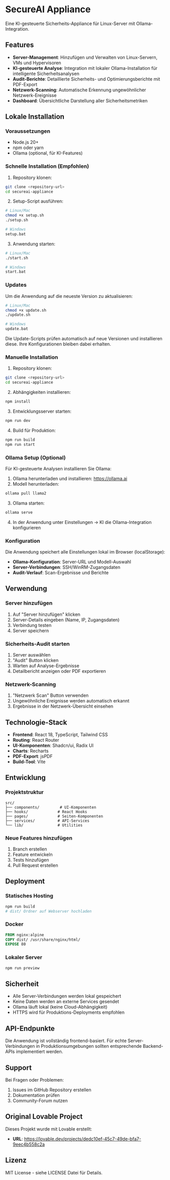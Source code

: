 # SecureAI Appliance

Eine KI-gesteuerte Sicherheits-Appliance für Linux-Server mit Ollama-Integration.

## Features

- **Server-Management**: Hinzufügen und Verwalten von Linux-Servern, VMs und Hypervisoren
- **KI-gesteuerte Analyse**: Integration mit lokaler Ollama-Installation für intelligente Sicherheitsanalysen
- **Audit-Berichte**: Detaillierte Sicherheits- und Optimierungsberichte mit PDF-Export
- **Netzwerk-Scanning**: Automatische Erkennung ungewöhnlicher Netzwerk-Ereignisse
- **Dashboard**: Übersichtliche Darstellung aller Sicherheitsmetriken

## Lokale Installation

### Voraussetzungen

- Node.js 20+ 
- npm oder yarn
- Ollama (optional, für KI-Features)

### Schnelle Installation (Empfohlen)

1. Repository klonen:
```bash
git clone <repository-url>
cd secureai-appliance
```

2. Setup-Script ausführen:
```bash
# Linux/Mac
chmod +x setup.sh
./setup.sh

# Windows
setup.bat
```

3. Anwendung starten:
```bash
# Linux/Mac
./start.sh

# Windows
start.bat
```

### Updates

Um die Anwendung auf die neueste Version zu aktualisieren:

```bash
# Linux/Mac
chmod +x update.sh
./update.sh

# Windows
update.bat
```

Die Update-Scripts prüfen automatisch auf neue Versionen und installieren diese. Ihre Konfigurationen bleiben dabei erhalten.

### Manuelle Installation

1. Repository klonen:
```bash
git clone <repository-url>
cd secureai-appliance
```

2. Abhängigkeiten installieren:
```bash
npm install
```

3. Entwicklungsserver starten:
```bash
npm run dev
```

4. Build für Produktion:
```bash
npm run build
npm run start
```

### Ollama Setup (Optional)

Für KI-gesteuerte Analysen installieren Sie Ollama:

1. Ollama herunterladen und installieren: https://ollama.ai
2. Modell herunterladen:
```bash
ollama pull llama2
```
3. Ollama starten:
```bash
ollama serve
```
4. In der Anwendung unter Einstellungen → KI die Ollama-Integration konfigurieren

### Konfiguration

Die Anwendung speichert alle Einstellungen lokal im Browser (localStorage):

- **Ollama-Konfiguration**: Server-URL und Modell-Auswahl
- **Server-Verbindungen**: SSH/WinRM-Zugangsdaten
- **Audit-Verlauf**: Scan-Ergebnisse und Berichte

## Verwendung

### Server hinzufügen

1. Auf "Server hinzufügen" klicken
2. Server-Details eingeben (Name, IP, Zugangsdaten)
3. Verbindung testen
4. Server speichern

### Sicherheits-Audit starten

1. Server auswählen
2. "Audit" Button klicken
3. Warten auf Analyse-Ergebnisse
4. Detailbericht anzeigen oder PDF exportieren

### Netzwerk-Scanning

1. "Netzwerk Scan" Button verwenden
2. Ungewöhnliche Ereignisse werden automatisch erkannt
3. Ergebnisse in der Netzwerk-Übersicht einsehen

## Technologie-Stack

- **Frontend**: React 18, TypeScript, Tailwind CSS
- **Routing**: React Router
- **UI-Komponenten**: Shadcn/ui, Radix UI
- **Charts**: Recharts
- **PDF-Export**: jsPDF
- **Build-Tool**: Vite

## Entwicklung

### Projektstruktur

```
src/
├── components/         # UI-Komponenten
├── hooks/             # React Hooks
├── pages/             # Seiten-Komponenten  
├── services/          # API-Services
└── lib/               # Utilities
```

### Neue Features hinzufügen

1. Branch erstellen
2. Feature entwickeln
3. Tests hinzufügen
4. Pull Request erstellen

## Deployment

### Statisches Hosting

```bash
npm run build
# dist/ Ordner auf Webserver hochladen
```

### Docker

```dockerfile
FROM nginx:alpine
COPY dist/ /usr/share/nginx/html/
EXPOSE 80
```

### Lokaler Server

```bash
npm run preview
```

## Sicherheit

- Alle Server-Verbindungen werden lokal gespeichert
- Keine Daten werden an externe Services gesendet
- Ollama läuft lokal (keine Cloud-Abhängigkeit)
- HTTPS wird für Produktions-Deployments empfohlen

## API-Endpunkte

Die Anwendung ist vollständig frontend-basiert. Für echte Server-Verbindungen in Produktionsumgebungen sollten entsprechende Backend-APIs implementiert werden.

## Support

Bei Fragen oder Problemen:

1. Issues im GitHub Repository erstellen
2. Dokumentation prüfen
3. Community-Forum nutzen

## Original Lovable Project

Dieses Projekt wurde mit Lovable erstellt:
- **URL**: https://lovable.dev/projects/dedc10ef-45c7-49de-bfa7-9eec4b558c2a

## Lizenz

MIT License - siehe LICENSE Datei für Details.